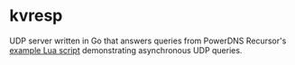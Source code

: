 # kvresp
UDP server written in Go that answers queries from PowerDNS Recursor's [example Lua script](https://github.com/PowerDNS/pdns/blob/master/pdns/kv-example-script.lua) demonstrating asynchronous UDP queries.
